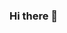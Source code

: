 ### Hi there 👋

<!--
**alfonsorinconbarrera/alfonsorinconbarrera** is a ✨ _special_ ✨ repository because its `README.md` (this file) appears on your GitHub profile.

Here are some ideas to get you started:

- 🔭 I’m currently working on  teledetección aplicda a cambio climático
- 🌱 I’m currently learning  machine learnig
- 👯 I’m looking to collaborate  en conocimiento
- 🤔 I’m looking for help wit
- 💬 Ask me 
- 📫 How to reach me:  rinconbarrera@gmial.com,  https://www.linkedin.com/in/alfonso-rinc%C3%B3n-barrera-07002685/
- 😄 Pronouns:  rinconbarrera
- ⚡ Fun fact: ...
